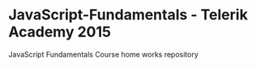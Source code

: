 # JavaScript-Fundamentals - Telerik Academy 2015

JavaScript Fundamentals Course home works repository